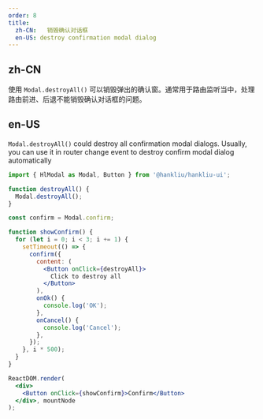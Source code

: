 ```yaml
---
order: 8
title:
  zh-CN:   销毁确认对话框
  en-US: destroy confirmation modal dialog
---
```


## zh-CN

使用 `Modal.destroyAll()` 可以销毁弹出的确认窗。通常用于路由监听当中，处理路由前进、后退不能销毁确认对话框的问题。

## en-US

`Modal.destroyAll()` could destroy all confirmation modal dialogs. Usually, you can use it in router change event to destroy confirm modal dialog automatically

```jsx
import { HlModal as Modal, Button } from '@hankliu/hankliu-ui';

function destroyAll() {
  Modal.destroyAll();
}

const confirm = Modal.confirm;

function showConfirm() {
  for (let i = 0; i < 3; i += 1) {
    setTimeout(() => {
      confirm({
        content: (
          <Button onClick={destroyAll}>
            Click to destroy all
          </Button>
        ),
        onOk() {
          console.log('OK');
        },
        onCancel() {
          console.log('Cancel');
        },
      });
    }, i * 500);
  }
}

ReactDOM.render(
  <div>
    <Button onClick={showConfirm}>Confirm</Button>
  </div>, mountNode
);
```
